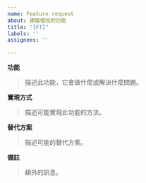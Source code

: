 ```yaml
---
name: Feature request
about: 建議增加的功能
title: "[FT]"
labels: ''
assignees: ''

---
```


**功能**
> 描述此功能，它會做什麼或解決什麼問題。

**實現方式**
> 描述可能實現此功能的方法。

**替代方案**
> 描述可能的替代方案。

**備註**
> 額外的訊息。

